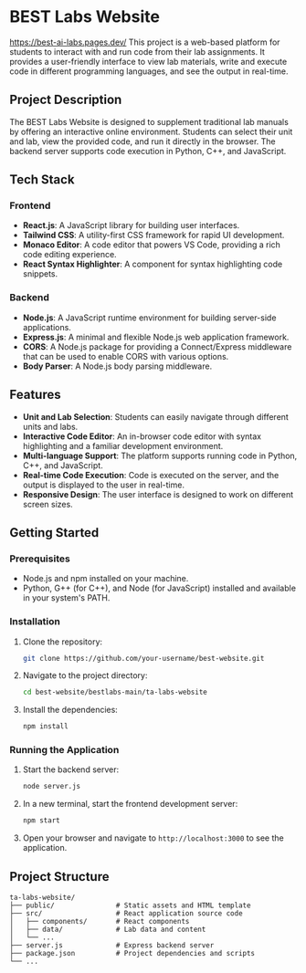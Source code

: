 # BEST Labs Website

https://best-ai-labs.pages.dev/
This project is a web-based platform for students to interact with and run code from their lab assignments. It provides a user-friendly interface to view lab materials, write and execute code in different programming languages, and see the output in real-time.

## Project Description

The BEST Labs Website is designed to supplement traditional lab manuals by offering an interactive online environment. Students can select their unit and lab, view the provided code, and run it directly in the browser. The backend server supports code execution in Python, C++, and JavaScript.

## Tech Stack

### Frontend

*   **React.js**: A JavaScript library for building user interfaces.
*   **Tailwind CSS**: A utility-first CSS framework for rapid UI development.
*   **Monaco Editor**: A code editor that powers VS Code, providing a rich code editing experience.
*   **React Syntax Highlighter**: A component for syntax highlighting code snippets.

### Backend

*   **Node.js**: A JavaScript runtime environment for building server-side applications.
*   **Express.js**: A minimal and flexible Node.js web application framework.
*   **CORS**: A Node.js package for providing a Connect/Express middleware that can be used to enable CORS with various options.
*   **Body Parser**: A Node.js body parsing middleware.

## Features

*   **Unit and Lab Selection**: Students can easily navigate through different units and labs.
*   **Interactive Code Editor**: An in-browser code editor with syntax highlighting and a familiar development environment.
*   **Multi-language Support**: The platform supports running code in Python, C++, and JavaScript.
*   **Real-time Code Execution**: Code is executed on the server, and the output is displayed to the user in real-time.
*   **Responsive Design**: The user interface is designed to work on different screen sizes.

## Getting Started

### Prerequisites

*   Node.js and npm installed on your machine.
*   Python, G++ (for C++), and Node (for JavaScript) installed and available in your system's PATH.

### Installation

1.  Clone the repository:
    ```sh
    git clone https://github.com/your-username/best-website.git
    ```
2.  Navigate to the project directory:
    ```sh
    cd best-website/bestlabs-main/ta-labs-website
    ```
3.  Install the dependencies:
    ```sh
    npm install
    ```

### Running the Application

1.  Start the backend server:
    ```sh
    node server.js
    ```
2.  In a new terminal, start the frontend development server:
    ```sh
    npm start
    ```
3.  Open your browser and navigate to `http://localhost:3000` to see the application.

## Project Structure

```
ta-labs-website/
├── public/               # Static assets and HTML template
├── src/                  # React application source code
│   ├── components/       # React components
│   ├── data/             # Lab data and content
│   └── ...
├── server.js             # Express backend server
├── package.json          # Project dependencies and scripts
└── ...
```

